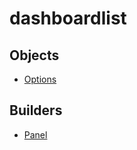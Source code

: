 # <span class="badge package-variant-panelcfg"></span> dashboardlist

## Objects

 * <span class="badge object-type-class"></span> [Options](./object-Options.md)
## Builders

 * <span class="badge builder"></span> [Panel](./builder-Panel.md)
